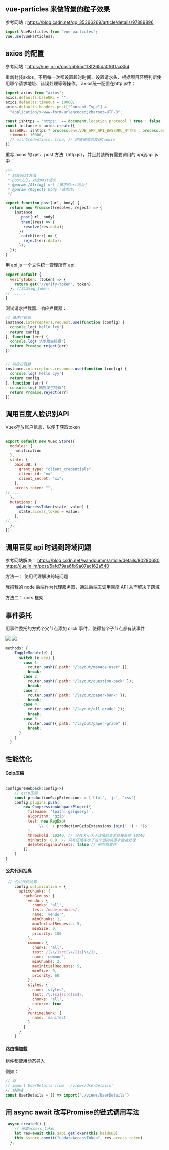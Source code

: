 ## vue-particles 来做背景的粒子效果

参考网站：https://blog.csdn.net/qq_35366269/article/details/97889896

```javascript
import VueParticles from "vue-particles";
Vue.use(VueParticles);
```

## axios 的配置

参考网站：https://juejin.im/post/5b55c118f265da0f6f1aa354

重新封装axios，不用每一次都设置超时时间、设置请求头、根据项目环境判断使用哪个请求地址、错误处理等等操作。
axios统一配置在http.js中：
```javascript
import axios from "axios";
axios.defaults.baseURL = "";
axios.defaults.timeout = 10000;
axios.defaults.headers.post["Content-Type"] =
  "application/x-www-form-urlencoded;charset=UTF-8";

const ishttps = 'https:' == document.location.protocol ? true : false
const instance = axios.create({
  baseURL: ishttps ? process.env.VUE_APP_API_BASEURL_HTTPS : process.env.VUE_APP_API_BASEURL_HTTP,
  timeout: 10000,
  // withCredentials: true, // 跨域请求时发送Cookie
})
```



重写 axios 的 get、post 方法（http.js），并且封装所有需要调用的 api到api.js中：
```javascript
/**
 * 封装post方法
 * post方法，对应post请求
 * @param {String} url [请求的url地址]
 * @param {Object} body [请求体]
 */

export function post(url, body) {
  return new Promise((resolve, reject) => {
    instance
      .post(url, body)
      .then((res) => {
        resolve(res.data);
      })
      .catch((err) => {
        reject(err.data);
      });
  });
}
```

用 api.js 一个文件统一管理所有 api:
```javascript
export default {
  verifyToken: (token) => {
    return get("/verify-token", token);
  }, //验证log_token
// ......
}
```


测试请求拦截器、响应拦截器：
```javascript
// 请求拦截器
instance.interceptors.request.use(function (config) {
  console.log('hello lxy')
  return config
}, function (err) {
  console.log('请求发生错误')
  return Promise.reject(err)
})


// 响应拦截器
instance.interceptors.response.use(function (config) {
  console.log('hello cyy')
  return config
}, function (err) {
  console.log('响应发生错误')
  return Promise.reject(err)
})
```


## 调用百度人脸识别API

Vuex存放账户信息，以便于获取token
```javascript

export default new Vuex.Store({
  modules: {
    notification
  },
  state: {
    baiduDB: {
      grant_type: "client_credentials",
      client_id: "xx"
      client_secret: "xx";
    },
    access_token: "",
// ...
  },
  mutations: {
    updateAccessToken(state, value) {
      state.access_token = value;
    },
// ...
  },
});


```


## 调用百度 api 时遇到跨域问题

参考网站解决：
https://blog.csdn.net/wandoumm/article/details/80280680
https://juejin.im/post/5afd79aa6fb9a07ac162a540

方法一：
使用代理解决跨域问题

我把我的 node 后端作为代理服务器，通过后端去调用百度 API 从而解决了跨域

方法二：
cors 框架

## 事件委托

用事件委托的方式个父节点添加 click 事件，使得各个子节点都有该事件

<image src='https://s1.ax1x.com/2020/04/02/GJVqw8.png' />
<image src='https://s1.ax1x.com/2020/04/02/GJZEY4.png' />

```javascript
methods: {
    ToggleModule(e) {
      switch (e.key) {
        case 1:
          router.push({ path: "/layout/manage-user" });
          break;
        case 2:
          router.push({ path: "/layout/question-back" });
          break;
        case 3:
          router.push({ path: "/layout/paper-bank" });
          break;
        case 4:
          router.push({ path: "/layout/all-grade" });
          break;
        case 5:
          router.push({ path: "/layout/paper-grade" });
          break;
      }
    }
  }
```

## 性能优化
#### Gzip压缩

```javascript

configureWebpack:config=>{
    // gzip压缩
    const productionGzipExtensions = ['html', 'js', 'css']
    config.plugins.push(
        new CompressionWebpackPlugin({
          filename: '[path].gz[query]',
          algorithm: 'gzip',
          test: new RegExp(
              '\\.(' + productionGzipExtensions.join('|') + ')$'
          ),
          threshold: 10240, // 只有大小大于该值的资源会被处理 10240
          minRatio: 0.8, // 只有压缩率小于这个值的资源才会被处理
          deleteOriginalAssets: false // 删除原文件
        })
    )
}

```

#### 公共代码抽离
```javascript
 // 公共代码抽离
    config.optimization = {
      splitChunks: {
        cacheGroups: {
          vendor: {
            chunks: 'all',
            test: /node_modules/,
            name: 'vendor',
            minChunks: 1,
            maxInitialRequests: 5,
            minSize: 0,
            priority: 100
          },
          common: {
            chunks: 'all',
            test: /[\\/]src[\\/]js[\\/]/,
            name: 'common',
            minChunks: 2,
            maxInitialRequests: 5,
            minSize: 0,
            priority: 60
          },
          styles: {
            name: 'styles',
            test: /\.(sa|sc|c)ss$/,
            chunks: 'all',
            enforce: true
          },
          runtimeChunk: {
            name: 'manifest'
          }
        }
      }
    }
```

#### 路由懒加载
组件都使用动态导入

例如：
```javascript
// 将
// import UserDetails from './views/UserDetails'
// 替换成
const UserDetails = () => import('./views/UserDetails')
```


## 用 async await 改写Promise的链式调用写法

```javascript
 async created() {
    // 获取access_token
    let res=await this.$api.getToken(this.baiduDB)
    this.$store.commit("updateAccessToken", res.access_token)
  },
```